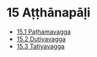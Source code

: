

# 15 Aṭṭhānapāḷi

* [15.1 Paṭhamavagga](15/15.1.md)
* [15.2 Dutiyavagga](15/15.2.md)
* [15.3 Tatiyavagga](15/15.3.md)



